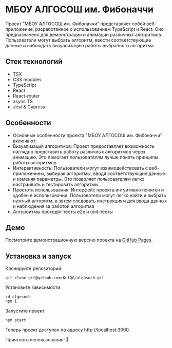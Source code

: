# МБОУ АЛГОСОШ им. Фибоначчи

Проект "МБОУ АЛГОСОШ им. Фибоначчи" представляет собой веб-приложение, разработанное с использованием TypeScript и React. Оно предназначено для демонстрации и анимации различных алгоритмов. Пользователи могут выбрать алгоритм, ввести соответствующие данные и наблюдать визуализацию работы выбранного алгоритма.

## Стек технологий
* TSX
* CSS modules
* TypeScript
* React
* React-router
* async TS
* Jest & Cypress

## Особенности 
* Основные особенности проекта "МБОУ АЛГОСОШ им. Фибоначчи" включают:
* Визуализация алгоритмов: Проект предоставляет возможность наглядно представить работу различных алгоритмов через анимацию. Это помогает пользователям лучше понять принципы работы алгоритмов.
* Интерактивность: Пользователи могут взаимодействовать с веб-приложением, выбирая алгоритмы, вводя соответствующие данные и изменяя параметры. Это позволяет пользователям легко настраивать и тестировать алгоритмы.
* Простота использования: Интерфейс проекта интуитивно понятен и удобен в использовании. Пользователи могут легко найти и выбрать нужный алгоритм, а затем следовать инструкциям для ввода данных и наблюдения за работой алгоритма
* Алгороитмы проходят тесты e2e и unit-тесты

## Демо

Посмотрите демонстрационную версию проекта на [GitHub Pages](https://kulqg.github.io/algososh/).

## Установка и запуск

Клонируйте репозиторий:
```
git clone git@github.com:KulQG/algososh.git
```
Установите зависимости:
```
cd algososh
npm i
```
Запустите проект:
```
npm start
```
Теперь проект доступен по адресу http://localhost:3000.

Приятного использования! 🚀

